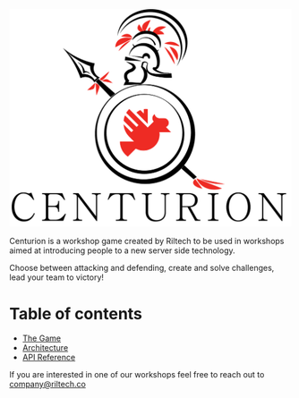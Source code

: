 <img src="/assets/centurion.png">

Centurion is a workshop game created by Riltech to be used in workshops aimed at introducing people to a new server side technology.

Choose between attacking and defending, create and solve challenges, lead your team to victory!

# Table of contents

* [The Game](/docs/game.md)
* [Architecture](/docs/architecture.md)
* [API Reference](/docs/api.md)

If you are interested in one of our workshops feel free to reach out to [company@riltech.co](emailto:company@riltech.co)
